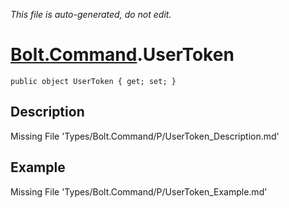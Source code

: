 *This file is auto-generated, do not edit.*

# [Bolt.Command](Types/Bolt.Command.md).UserToken
`public object UserToken { get; set; }`
## Description
Missing File 'Types/Bolt.Command/P/UserToken_Description.md'
## Example
Missing File 'Types/Bolt.Command/P/UserToken_Example.md'
